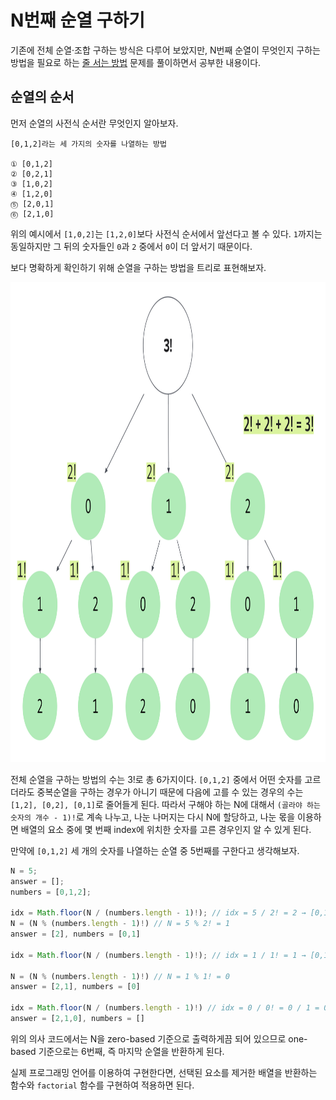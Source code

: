 # N번째 순열 구하기

기존에 전체 순열·조합 구하는 방식은 다루어 보았지만, N번째 순열이 무엇인지 구하는 방법을 필요로 하는 [줄 서는 방법](https://programmers.co.kr/learn/courses/30/lessons/12936) 문제를 풀이하면서 공부한 내용이다.

## 순열의 순서

먼저 순열의 사전식 순서란 무엇인지 알아보자.

```
[0,1,2]라는 세 가지의 숫자를 나열하는 방법

① [0,1,2]
② [0,2,1]
③ [1,0,2]
④ [1,2,0]
⓹ [2,0,1]
⓺ [2,1,0]
```

위의 예시에서 `[1,0,2]`는 `[1,2,0]`보다 사전식 순서에서 앞선다고 볼 수 있다. `1`까지는 동일하지만 그 뒤의 숫자들인 `0`과 `2` 중에서 `0`이 더 앞서기 때문이다.

보다 명확하게 확인하기 위해 순열을 구하는 방법을 트리로 표현해보자.

<center><img src="docs/javascript/algorithm/nth-permutation/nth-permutation.png" alt="nth-permutation" width="1024" height="768"></center>

전체 순열을 구하는 방법의 수는 3!로 총 6가지이다. `[0,1,2]` 중에서 어떤 숫자를 고르더라도 중복순열을 구하는 경우가 아니기 때문에 다음에 고를 수 있는 경우의 수는 `[1,2], [0,2], [0,1]`로 줄어들게 된다. 따라서 구해야 하는 N에 대해서 `(골라야 하는 숫자의 개수 - 1)!`로 계속 나누고, 나눈 나머지는 다시 N에 할당하고, 나눈 몫을 이용하면 배열의 요소 중에 몇 번째 index에 위치한 숫자를 고른 경우인지 알 수 있게 된다.

만약에 `[0,1,2]` 세 개의 숫자를 나열하는 순열 중 5번째를 구한다고 생각해보자.

```javascript
N = 5;
answer = [];
numbers = [0,1,2];

idx = Math.floor(N / (numbers.length - 1)!); // idx = 5 / 2! = 2 → [0,1,2]에서 2번째 숫자를 고른다.
N = (N % (numbers.length - 1)!) // N = 5 % 2! = 1
answer = [2], numbers = [0,1]

idx = Math.floor(N / (numbers.length - 1)!); // idx = 1 / 1! = 1 → [0,1]에서 1번째 숫자를 고른다.

N = (N % (numbers.length - 1)!) // N = 1 % 1! = 0
answer = [2,1], numbers = [0]

idx = Math.floor(N / (numbers.length - 1)!) // idx = 0 / 0! = 0 / 1 = 0 → [0]에서 0번째 숫자를 고른다.
answer = [2,1,0], numbers = []
```

위의 의사 코드에서는 N을 zero-based 기준으로 출력하게끔 되어 있으므로 one-based 기준으로는 6번째, 즉 마지막 순열을 반환하게 된다.

실제 프로그래밍 언어를 이용하여 구현한다면, 선택된 요소를 제거한 배열을 반환하는 함수와 `factorial` 함수를 구현하여 적용하면 된다.
